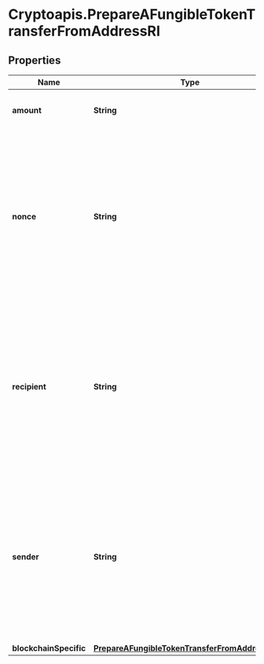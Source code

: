 # Cryptoapis.PrepareAFungibleTokenTransferFromAddressRI

## Properties

Name | Type | Description | Notes
------------ | ------------- | ------------- | -------------
**amount** | **String** | Representation of the amount to be transferred | 
**nonce** | **String** | Represents the sequential running number for an address, starting from 0 for the first transaction. E.g., if the nonce of a transaction is 10, it would be the 11th transaction sent from the sender&#39;s address. | [optional] 
**recipient** | **String** | The address which receives this transaction. In UTXO-based protocols like Bitcoin there could be several senders while in account-based protocols like Ethereum there is always only one recipient. | 
**sender** | **String** | Represents the address which sends this transaction. In UTXO-based protocols like Bitcoin there could be several senders while in account-based protocols like Ethereum there is always only one sender. | 
**blockchainSpecific** | [**PrepareAFungibleTokenTransferFromAddressRIBS**](PrepareAFungibleTokenTransferFromAddressRIBS.md) |  | 


